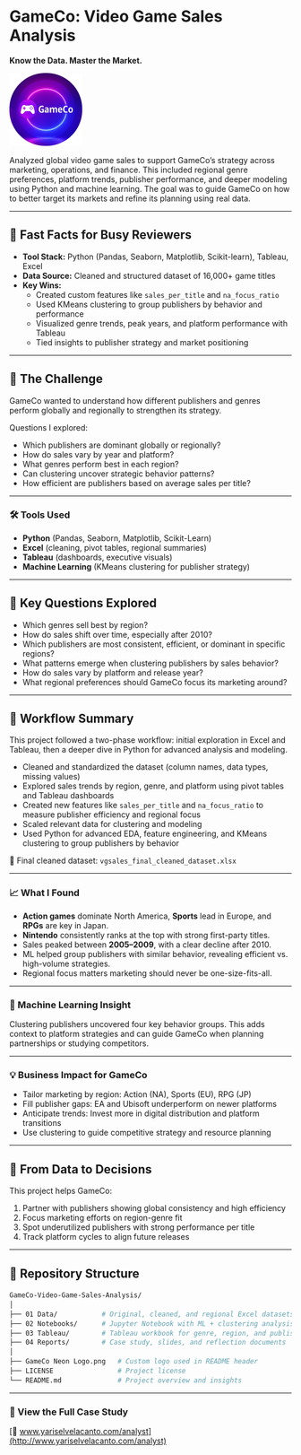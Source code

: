 # GameCo: Video Game Sales Analysis
**Know the Data. Master the Market.**

<img src="GameCo Neon Logo.png" alt="Instacart Logo" width="130">

Analyzed global video game sales to support GameCo’s strategy across marketing, operations, and finance. This included regional genre preferences, platform trends, publisher performance, and deeper modeling using Python and machine learning. The goal was to guide GameCo on how to better target its markets and refine its planning using real data.

---

## 🚀 Fast Facts for Busy Reviewers

- **Tool Stack:** Python (Pandas, Seaborn, Matplotlib, Scikit-learn), Tableau, Excel  
- **Data Source:** Cleaned and structured dataset of 16,000+ game titles  
- **Key Wins:**
  - Created custom features like `sales_per_title` and `na_focus_ratio`  
  - Used KMeans clustering to group publishers by behavior and performance  
  - Visualized genre trends, peak years, and platform performance with Tableau  
  - Tied insights to publisher strategy and market positioning

---

## 🎯 The Challenge
GameCo wanted to understand how different publishers and genres perform globally and regionally to strengthen its strategy. 

Questions I explored:
- Which publishers are dominant globally or regionally?
- How do sales vary by year and platform?
- What genres perform best in each region?
- Can clustering uncover strategic behavior patterns?
- How efficient are publishers based on average sales per title?

---

### 🛠️ Tools Used  

- **Python** (Pandas, Seaborn, Matplotlib, Scikit-Learn)  
- **Excel** (cleaning, pivot tables, regional summaries)  
- **Tableau** (dashboards, executive visuals)  
- **Machine Learning** (KMeans clustering for publisher strategy)

---

## 🧠 Key Questions Explored

- Which genres sell best by region?
- How do sales shift over time, especially after 2010?
- Which publishers are most consistent, efficient, or dominant in specific regions?
- What patterns emerge when clustering publishers by sales behavior?
- How do sales vary by platform and release year?
- What regional preferences should GameCo focus its marketing around?


---

## 🧼 Workflow Summary

This project followed a two-phase workflow: initial exploration in Excel and Tableau, then a deeper dive in Python for advanced analysis and modeling.

- Cleaned and standardized the dataset (column names, data types, missing values)
- Explored sales trends by region, genre, and platform using pivot tables and Tableau dashboards
- Created new features like `sales_per_title` and `na_focus_ratio` to measure publisher efficiency and regional focus
- Scaled relevant data for clustering and modeling
- Used Python for advanced EDA, feature engineering, and KMeans clustering to group publishers by behavior

📁 Final cleaned dataset: `vgsales_final_cleaned_dataset.xlsx`

---

### 📈 What I Found  

- **Action games** dominate North America, **Sports** lead in Europe, and **RPGs** are key in Japan.  
- **Nintendo** consistently ranks at the top with strong first-party titles.  
- Sales peaked between **2005–2009**, with a clear decline after 2010.  
- ML helped group publishers with similar behavior, revealing efficient vs. high-volume strategies.  
- Regional focus matters marketing should never be one-size-fits-all.

---

### 🧹 Machine Learning Insight  

Clustering publishers uncovered four key behavior groups. This adds context to platform strategies and can guide GameCo when planning partnerships or studying competitors.

---

### 💡 Business Impact for GameCo  

- Tailor marketing by region: Action (NA), Sports (EU), RPG (JP)  
- Fill publisher gaps: EA and Ubisoft underperform on newer platforms  
- Anticipate trends: Invest more in digital distribution and platform transitions  
- Use clustering to guide competitive strategy and resource planning

---

## 💼 From Data to Decisions

This project helps GameCo:
1. Partner with publishers showing global consistency and high efficiency  
2. Focus marketing efforts on region-genre fit  
3. Spot underutilized publishers with strong performance per title  
4. Track platform cycles to align future releases  

---

## 📁 Repository Structure

```bash
GameCo-Video-Game-Sales-Analysis/
│
├── 01 Data/           # Original, cleaned, and regional Excel datasets
├── 02 Notebooks/      # Jupyter Notebook with ML + clustering analysis
├── 03 Tableau/        # Tableau workbook for genre, region, and publisher trends
├── 04 Reports/        # Case study, slides, and reflection documents
│
├── GameCo Neon Logo.png   # Custom logo used in README header
├── LICENSE                # Project license
└── README.md              # Project overview and insights
```
---

### 🔗 View the Full Case Study  
[📂 www.yariselvelacanto.com/analyst](http://www.yariselvelacanto.com/analyst)

